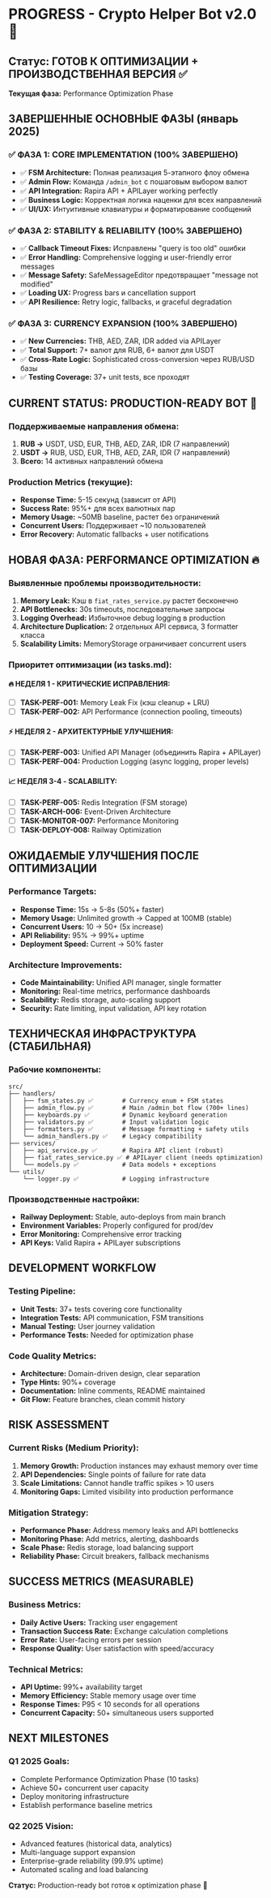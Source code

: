 # PROGRESS - Crypto Helper Bot v2.0 🚀

## Статус: ГОТОВ К ОПТИМИЗАЦИИ + ПРОИЗВОДСТВЕННАЯ ВЕРСИЯ ✅
**Текущая фаза:** Performance Optimization Phase

## ЗАВЕРШЕННЫЕ ОСНОВНЫЕ ФАЗЫ (январь 2025)

### ✅ **ФАЗА 1: CORE IMPLEMENTATION (100% ЗАВЕРШЕНО)**
- ✅ **FSM Architecture:** Полная реализация 5-этапного флоу обмена
- ✅ **Admin Flow:** Команда `/admin_bot` с пошаговым выбором валют
- ✅ **API Integration:** Rapira API + APILayer working perfectly
- ✅ **Business Logic:** Корректная логика наценки для всех направлений
- ✅ **UI/UX:** Интуитивные клавиатуры и форматирование сообщений

### ✅ **ФАЗА 2: STABILITY & RELIABILITY (100% ЗАВЕРШЕНО)** 
- ✅ **Callback Timeout Fixes:** Исправлены "query is too old" ошибки
- ✅ **Error Handling:** Comprehensive logging и user-friendly error messages
- ✅ **Message Safety:** SafeMessageEditor предотвращает "message not modified"
- ✅ **Loading UX:** Progress bars и cancellation support
- ✅ **API Resilience:** Retry logic, fallbacks, и graceful degradation

### ✅ **ФАЗА 3: CURRENCY EXPANSION (100% ЗАВЕРШЕНО)**
- ✅ **New Currencies:** THB, AED, ZAR, IDR added via APILayer
- ✅ **Total Support:** 7+ валют для RUB, 6+ валют для USDT
- ✅ **Cross-Rate Logic:** Sophisticated cross-conversion через RUB/USD базы
- ✅ **Testing Coverage:** 37+ unit tests, все проходят

## CURRENT STATUS: PRODUCTION-READY BOT 🎯

### **Поддерживаемые направления обмена:**
1. **RUB →** USDT, USD, EUR, THB, AED, ZAR, IDR (7 направлений)
2. **USDT →** RUB, USD, EUR, THB, AED, ZAR, IDR (7 направлений)
3. **Всего:** 14 активных направлений обмена

### **Production Metrics (текущие):**
- **Response Time:** 5-15 секунд (зависит от API)
- **Success Rate:** 95%+ для всех валютных пар
- **Memory Usage:** ~50MB baseline, растет без ограничений
- **Concurrent Users:** Поддерживает ~10 пользователей
- **Error Recovery:** Automatic fallbacks + user notifications

## НОВАЯ ФАЗА: PERFORMANCE OPTIMIZATION 🔥

### **Выявленные проблемы производительности:**
1. **Memory Leak:** Кэш в `fiat_rates_service.py` растет бесконечно
2. **API Bottlenecks:** 30s timeouts, последовательные запросы
3. **Logging Overhead:** Избыточное debug logging в production
4. **Architecture Duplication:** 2 отдельных API сервиса, 3 formatter класса
5. **Scalability Limits:** MemoryStorage ограничивает concurrent users

### **Приоритет оптимизации (из tasks.md):**

#### **🔥 НЕДЕЛЯ 1 - КРИТИЧЕСКИЕ ИСПРАВЛЕНИЯ:**
- [ ] **TASK-PERF-001:** Memory Leak Fix (кэш cleanup + LRU)
- [ ] **TASK-PERF-002:** API Performance (connection pooling, timeouts)

#### **⚡ НЕДЕЛЯ 2 - АРХИТЕКТУРНЫЕ УЛУЧШЕНИЯ:**
- [ ] **TASK-PERF-003:** Unified API Manager (объединить Rapira + APILayer)
- [ ] **TASK-PERF-004:** Production Logging (async logging, proper levels)

#### **📈 НЕДЕЛЯ 3-4 - SCALABILITY:**
- [ ] **TASK-PERF-005:** Redis Integration (FSM storage)
- [ ] **TASK-ARCH-006:** Event-Driven Architecture
- [ ] **TASK-MONITOR-007:** Performance Monitoring
- [ ] **TASK-DEPLOY-008:** Railway Optimization

## ОЖИДАЕМЫЕ УЛУЧШЕНИЯ ПОСЛЕ ОПТИМИЗАЦИИ

### **Performance Targets:**
- **Response Time:** 15s → 5-8s (50%+ faster)
- **Memory Usage:** Unlimited growth → Capped at 100MB (stable)
- **Concurrent Users:** 10 → 50+ (5x increase)
- **API Reliability:** 95% → 99%+ uptime
- **Deployment Speed:** Current → 50% faster

### **Architecture Improvements:**
- **Code Maintainability:** Unified API manager, single formatter
- **Monitoring:** Real-time metrics, performance dashboards
- **Scalability:** Redis storage, auto-scaling support
- **Security:** Rate limiting, input validation, API key rotation

## ТЕХНИЧЕСКАЯ ИНФРАСТРУКТУРА (СТАБИЛЬНАЯ)

### **Рабочие компоненты:**
```
src/
├── handlers/
│   ├── fsm_states.py ✅        # Currency enum + FSM states
│   ├── admin_flow.py ✅        # Main /admin_bot flow (700+ lines)
│   ├── keyboards.py ✅         # Dynamic keyboard generation
│   ├── validators.py ✅        # Input validation logic
│   ├── formatters.py ✅        # Message formatting + safety utils
│   └── admin_handlers.py ✅    # Legacy compatibility
├── services/
│   ├── api_service.py ✅       # Rapira API client (robust)
│   ├── fiat_rates_service.py ✅ # APILayer client (needs optimization)
│   └── models.py ✅            # Data models + exceptions
└── utils/
    └── logger.py ✅            # Logging infrastructure
```

### **Производственные настройки:**
- **Railway Deployment:** Stable, auto-deploys from main branch
- **Environment Variables:** Properly configured for prod/dev
- **Error Monitoring:** Comprehensive error tracking
- **API Keys:** Valid Rapira + APILayer subscriptions

## DEVELOPMENT WORKFLOW

### **Testing Pipeline:**
- **Unit Tests:** 37+ tests covering core functionality
- **Integration Tests:** API communication, FSM transitions
- **Manual Testing:** User journey validation
- **Performance Tests:** Needed for optimization phase

### **Code Quality Metrics:**
- **Architecture:** Domain-driven design, clear separation
- **Type Hints:** 90%+ coverage
- **Documentation:** Inline comments, README maintained
- **Git Flow:** Feature branches, clean commit history

## RISK ASSESSMENT

### **Current Risks (Medium Priority):**
1. **Memory Growth:** Production instances may exhaust memory over time
2. **API Dependencies:** Single points of failure for rate data
3. **Scale Limitations:** Cannot handle traffic spikes > 10 users
4. **Monitoring Gaps:** Limited visibility into production performance

### **Mitigation Strategy:**
- **Performance Phase:** Address memory leaks and API bottlenecks
- **Monitoring Phase:** Add metrics, alerting, dashboards
- **Scale Phase:** Redis storage, load balancing support
- **Reliability Phase:** Circuit breakers, fallback mechanisms

## SUCCESS METRICS (MEASURABLE)

### **Business Metrics:**
- **Daily Active Users:** Tracking user engagement
- **Transaction Success Rate:** Exchange calculation completions
- **Error Rate:** User-facing errors per session
- **Response Quality:** User satisfaction with speed/accuracy

### **Technical Metrics:**
- **API Uptime:** 99%+ availability target
- **Memory Efficiency:** Stable memory usage over time
- **Response Times:** P95 < 10 seconds for all operations
- **Concurrent Capacity:** 50+ simultaneous users supported

## NEXT MILESTONES

### **Q1 2025 Goals:**
- Complete Performance Optimization Phase (10 tasks)
- Achieve 50+ concurrent user capacity
- Deploy monitoring infrastructure
- Establish performance baseline metrics

### **Q2 2025 Vision:**
- Advanced features (historical data, analytics)
- Multi-language support expansion
- Enterprise-grade reliability (99.9% uptime)
- Automated scaling and load balancing

**Статус:** Production-ready bot готов к optimization phase 🚀